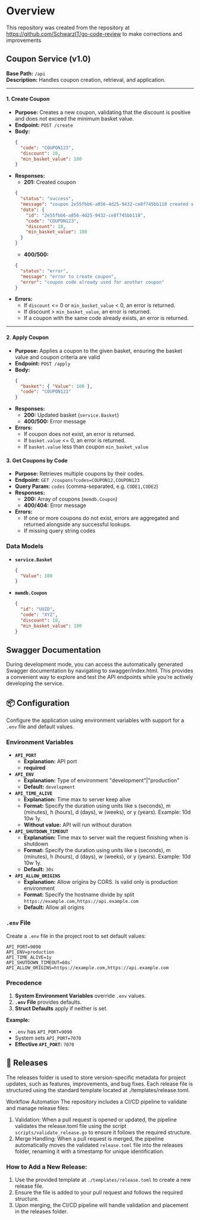 # Overview

This repository was created from the repository at https://github.com/SchwarzIT/go-code-review to make corrections and improvements

## Coupon Service (v1.0)

**Base Path:** `/api`  
**Description:** Handles coupon creation, retrieval, and application.

---

#### 1. Create Coupon

- **Purpose:** Creates a new coupon, validating that the discount is positive and does not exceed the minimum basket value.
- **Endpoint:** `POST /create`
- **Body:**
  ```json
  {
    "code": "COUPON123",
    "discount": 10,
    "min_basket_value": 100
  }
  ```
- **Responses:**
  - **201:** Created coupon
  ```json
  {
    "status": "success",
    "message": "coupon 2e55fbb6-a856-4d25-9432-ce8f745bb118 created successfully",
    "data": {
      "id": "2e55fbb6-a856-4d25-9432-ce8f745bb118",
      "code": "COUPON123",
      "discount": 10,
      "min_basket_value": 100
    }
  }
  ```
  - **400/500:**
  ```json
  {
    "status": "error",
    "message": "error to create coupon",
    "error": "coupon code already used for another coupon"
  }
  ```
- **Errors:**
  - If `discount` <= 0 or `min_basket_value` < 0, an error is returned.
  - If discount > `min_basket_value`, an error is returned.
  - If a coupon with the same code already exists, an error is returned.

---

#### 2. Apply Coupon

- **Purpose:** Applies a coupon to the given basket, ensuring the basket value and coupon criteria are valid
- **Endpoint:** `POST /apply`
- **Body:**
  ```json
  {
    "basket": { "Value": 100 },
    "code": "COUPON123"
  }
  ```
- **Responses:**
  - **200:** Updated basket (`service.Basket`)
  - **400/500:** Error message
- **Errors:**
  - If coupon does not exist, an error is returned.
  - If `basket.value` <= 0, an error is returned.
  - If `basket.value` less than coupon `min_basket_value`

#### 3. Get Coupons by Code

- **Purpose:** Retrieves multiple coupons by their codes.
- **Endpoint:** `GET /coupons?codes=COUPON12,COUPON123`
- **Query Param:** `codes` (comma-separated, e.g. `CODE1,CODE2`)
- **Responses:**
  - **200:** Array of coupons (`memdb.Coupon`)
  - **400/404:** Error message
- **Errors:**
  - If one or more coupons do not exist, errors are aggregated and returned alongside any successful lookups.
  - If missing query string codes

### Data Models

- **`service.Basket`**
  ```json
  {
    "Value": 100
  }
  ```
- **`memdb.Coupon`**
  ```json
  {
    "id": "UUID",
    "code": "XYZ",
    "discount": 10,
    "min_basket_value": 100
  }
  ```

## Swagger Documentation

During development mode, you can access the automatically generated Swagger documentation by navigating to swagger/index.html. This provides a convenient way to explore and test the API endpoints while you’re actively developing the service.

## 📦 Configuration

Configure the application using environment variables with support for a `.env` file and default values.

### Environment Variables

- **`API_PORT`**
  - **Explanation:** API port
  - **required**
- **`API_ENV`**
  - **Explanation:** Type of environment "development"|"production"
  - **Default:** `development`
- **`API_TIME_ALIVE`**
  - **Explanation:** Time max to server keep alive
  - **Format:** Specify the duration using units like s (seconds), m (minutes), h (hours), d (days), w (weeks), or y (years). Example: 10d 10w 1y.
  - **Without value:** API will run without duration
- **`API_SHUTDOWN_TIMEOUT`**
  - **Explanation:** Time max to server wait the request finishing when is shutdown
  - **Format:** Specify the duration using units like s (seconds), m (minutes), h (hours), d (days), w (weeks), or y (years). Example: 10d 10w 1y.
  - **Default:** `30s`
- **`API_ALLOW_ORIGINS`**
  - **Explanation:** Allow origins by CORS. Is valid only is production environment
  - **Format:** Specify the hostname divide by split `https://example.com,https://api.example.com`
  - **Default:** Allow all origins

### `.env` File

Create a `.env` file in the project root to set default values:

```dotenv
API_PORT=9090
API_ENV=production
API_TIME_ALIVE=1y
API_SHUTDOWN_TIMEOUT=60s`
API_ALLOW_ORIGINS=https://example.com,https://api.example.com
```

### Precedence

1. **System Environment Variables** override `.env` values.
2. **`.env` File** provides defaults.
3. **Struct Defaults** apply if neither is set.

**Example:**

- `.env` has `API_PORT=9090`
- System sets `API_PORT=7070`
- **Effective `API_PORT`:** `7070`

## 📄 Releases

The releases folder is used to store version-specific metadata for project updates, such as features, improvements, and bug fixes. Each release file is structured using the standard template located at ./templates/release.toml.

Workflow Automation
The repository includes a CI/CD pipeline to validate and manage release files:

1. Validation:
   When a pull request is opened or updated, the pipeline validates the release.toml file using the script `scripts/validate_release.go` to ensure it follows the required structure.
2. Merge Handling:
   When a pull request is merged, the pipeline automatically moves the validated `release.toml` file into the releases folder, renaming it with a timestamp for unique identification.

### How to Add a New Release:

1. Use the provided template at `./templates/release.toml` to create a new release file.
2. Ensure the file is added to your pull request and follows the required structure.
3. Upon merging, the CI/CD pipeline will handle validation and placement in the releases folder.
